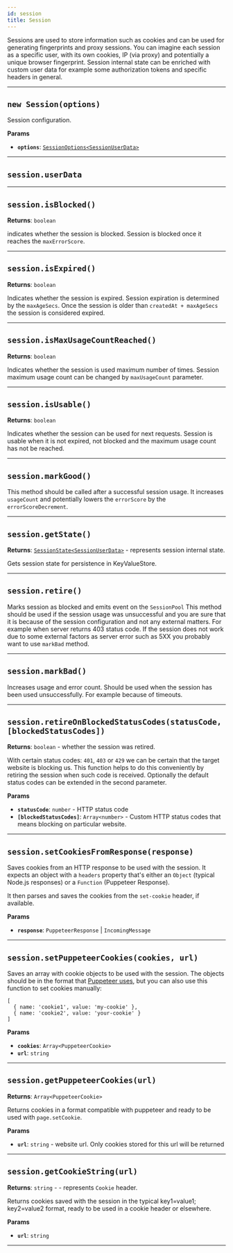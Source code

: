 ```yaml
---
id: session
title: Session
---
```


<a name="session"></a>

Sessions are used to store information such as cookies and can be used for generating fingerprints and proxy sessions. You can imagine each session as
a specific user, with its own cookies, IP (via proxy) and potentially a unique browser fingerprint. Session internal state can be enriched with custom
user data for example some authorization tokens and specific headers in general.

---

<a name="exports.session"></a>

## `new Session(options)`

Session configuration.

**Params**

-   **`options`**: [`SessionOptions<SessionUserData>`](/docs/typedefs/session-options)

---

<a name="userdata"></a>

## `session.userData`

---

<a name="isblocked"></a>

## `session.isBlocked()`

**Returns**: `boolean`

indicates whether the session is blocked. Session is blocked once it reaches the `maxErrorScore`.

---

<a name="isexpired"></a>

## `session.isExpired()`

**Returns**: `boolean`

Indicates whether the session is expired. Session expiration is determined by the `maxAgeSecs`. Once the session is older than
`createdAt + maxAgeSecs` the session is considered expired.

---

<a name="ismaxusagecountreached"></a>

## `session.isMaxUsageCountReached()`

**Returns**: `boolean`

Indicates whether the session is used maximum number of times. Session maximum usage count can be changed by `maxUsageCount` parameter.

---

<a name="isusable"></a>

## `session.isUsable()`

**Returns**: `boolean`

Indicates whether the session can be used for next requests. Session is usable when it is not expired, not blocked and the maximum usage count has not
be reached.

---

<a name="markgood"></a>

## `session.markGood()`

This method should be called after a successful session usage. It increases `usageCount` and potentially lowers the `errorScore` by the
`errorScoreDecrement`.

---

<a name="getstate"></a>

## `session.getState()`

**Returns**: [`SessionState<SessionUserData>`](/docs/typedefs/session-state) - represents session internal state.

Gets session state for persistence in KeyValueStore.

---

<a name="retire"></a>

## `session.retire()`

Marks session as blocked and emits event on the `SessionPool` This method should be used if the session usage was unsuccessful and you are sure that
it is because of the session configuration and not any external matters. For example when server returns 403 status code. If the session does not work
due to some external factors as server error such as 5XX you probably want to use `markBad` method.

---

<a name="markbad"></a>

## `session.markBad()`

Increases usage and error count. Should be used when the session has been used unsuccessfully. For example because of timeouts.

---

<a name="retireonblockedstatuscodes"></a>

## `session.retireOnBlockedStatusCodes(statusCode, [blockedStatusCodes])`

**Returns**: `boolean` - whether the session was retired.

With certain status codes: `401`, `403` or `429` we can be certain that the target website is blocking us. This function helps to do this conveniently
by retiring the session when such code is received. Optionally the default status codes can be extended in the second parameter.

**Params**

-   **`statusCode`**: `number` - HTTP status code
-   **`[blockedStatusCodes]`**: `Array<number>` - Custom HTTP status codes that means blocking on particular website.

---

<a name="setcookiesfromresponse"></a>

## `session.setCookiesFromResponse(response)`

Saves cookies from an HTTP response to be used with the session. It expects an object with a `headers` property that's either an `Object` (typical
Node.js responses) or a `Function` (Puppeteer Response).

It then parses and saves the cookies from the `set-cookie` header, if available.

**Params**

-   **`response`**: `PuppeteerResponse` | `IncomingMessage`

---

<a name="setpuppeteercookies"></a>

## `session.setPuppeteerCookies(cookies, url)`

Saves an array with cookie objects to be used with the session. The objects should be in the format that
[Puppeteer uses](https://pptr.dev/#?product=Puppeteer&version=v2.0.0&show=api-pagecookiesurls), but you can also use this function to set cookies
manually:

```
[
  { name: 'cookie1', value: 'my-cookie' },
  { name: 'cookie2', value: 'your-cookie' }
]
```

**Params**

-   **`cookies`**: `Array<PuppeteerCookie>`
-   **`url`**: `string`

---

<a name="getpuppeteercookies"></a>

## `session.getPuppeteerCookies(url)`

**Returns**: `Array<PuppeteerCookie>`

Returns cookies in a format compatible with puppeteer and ready to be used with `page.setCookie`.

**Params**

-   **`url`**: `string` - website url. Only cookies stored for this url will be returned

---

<a name="getcookiestring"></a>

## `session.getCookieString(url)`

**Returns**: `string` - - represents `Cookie` header.

Returns cookies saved with the session in the typical key1=value1; key2=value2 format, ready to be used in a cookie header or elsewhere.

**Params**

-   **`url`**: `string`

---
